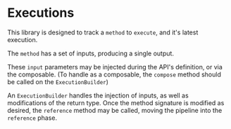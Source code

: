 # Executions

This library is designed to track a `method` to `execute`, and it's latest execution.

The `method` has a set of inputs, producing a single output.

These `input` parameters may be injected during the API's definition, or via the composable. (To handle as a composable, the `compose` method should be called on the `ExecutionBuilder`)

An `ExecutionBuilder` handles the injection of inputs, as well as modifications of the return type. Once the method signature is modified as desired, the `reference` method may be called, moving the pipeline into the `reference` phase.